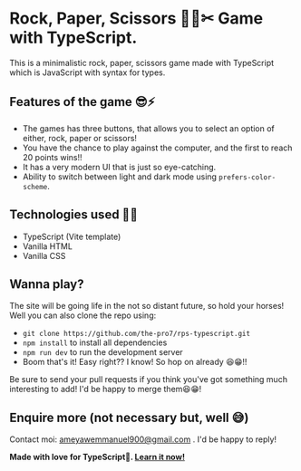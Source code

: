 # Rock, Paper, Scissors 👊📄✂ Game with TypeScript.

This is a minimalistic rock, paper, scissors game made with TypeScript which is JavaScript with syntax for types.

## Features of the game 😎⚡

- The games has three buttons, that allows you to select an option of either, rock, paper or scissors!
- You have the chance to play against the computer, and the first to reach 20 points wins!!
- It has a very modern UI that is just so eye-catching.
- Ability to switch between light and dark mode using `prefers-color-scheme`.

## Technologies used 🔨🚧

- TypeScript (Vite template)
- Vanilla HTML
- Vanilla CSS

## Wanna play?

The site will be going life in the not so distant future, so hold your horses! Well you can also clone the repo using:

- `git clone https://github.com/the-pro7/rps-typescript.git`
- `npm install` to install all dependencies
- `npm run dev` to run the development server
- Boom that's it! Easy right?? I know! So hop on already 😆😁!!

Be sure to send your pull requests if you think you've got something much interesting to add! I'd be happy to merge them😆😁!

## Enquire more (not necessary but, well 😅)
Contact moi: ameyawemmanuel900@gmail.com . I'd be happy to reply!


**Made with love for TypeScript💙. [Learn it now!](https://www.typescriptlang.org/)**
